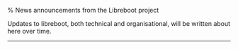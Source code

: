 % News announcements from the Libreboot project

Updates to libreboot, both technical and organisational, will be written about
here over time.

-------------------------------------------------------------------------------

